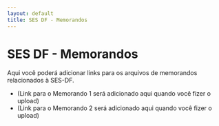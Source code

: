 ```yaml
---
layout: default
title: SES DF - Memorandos
---
```


# SES DF - Memorandos

Aqui você poderá adicionar links para os arquivos de memorandos relacionados à SES-DF.

* (Link para o Memorando 1 será adicionado aqui quando você fizer o upload)
* (Link para o Memorando 2 será adicionado aqui quando você fizer o upload)
